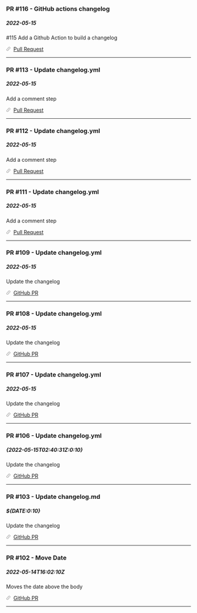 ### PR #116 - GitHub actions changelog
##### 2022-05-15

#115 Add a Github Action to build a changelog

![](public/images/link.png) [Pull Request](https://github.com/jsaelhof/movie-picker/pull/116)

----

### PR #113 - Update changelog.yml
##### 2022-05-15

Add a comment step

![](public/images/link.png) [Pull Request](https://github.com/jsaelhof/movie-picker/pull/113)

----

### PR #112 - Update changelog.yml
##### 2022-05-15

Add a comment step

![](public/images/link.png) [Pull Request](https://github.com/jsaelhof/movie-picker/pull/112)

----

### PR #111 - Update changelog.yml
##### 2022-05-15

Add a comment step

![](public/images/link.png) [Pull Request](https://github.com/jsaelhof/movie-picker/pull/111)

----

### PR #109 - Update changelog.yml
##### 2022-05-15

Update the changelog

![](public/images/link.png) [GitHub PR](https://github.com/jsaelhof/movie-picker/pull/109)

----

### PR #108 - Update changelog.yml
##### 2022-05-15

Update the changelog

![](public/images/link.png) [GitHub PR](https://github.com/jsaelhof/movie-picker/pull/108)

----

### PR #107 - Update changelog.yml
##### 2022-05-15

Update the changelog

![](public/images/link.png) [GitHub PR](https://github.com/jsaelhof/movie-picker/pull/107)

----

### PR #106 - Update changelog.yml
##### {2022-05-15T02:40:31Z:0:10}

Update the changelog

![](public/images/link.png) [GitHub PR](https://github.com/jsaelhof/movie-picker/pull/106)

----

### PR #103 - Update changelog.md
##### ${DATE:0:10}

Update the changelog

![](public/images/link.png) [GitHub PR](https://github.com/jsaelhof/movie-picker/pull/103)

----

### PR #102 - Move Date
##### 2022-05-14T16:02:10Z

Moves the date above the body

![](public/images/link.png) [GitHub PR](https://github.com/jsaelhof/movie-picker/pull/102)

----
<br/>